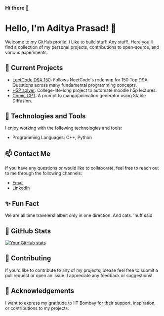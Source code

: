 ### Hi there 👋

<!--
**AdityaPrasad275/AdityaPrasad275** is a ✨ _special_ ✨ repository because its `README.md` (this file) appears on your GitHub profile.

Here are some ideas to get you started:

- 🔭 I’m currently working on ...
- 🌱 I’m currently learning ...
- 👯 I’m looking to collaborate on ...
- 🤔 I’m looking for help with ...
- 💬 Ask me about ...
- 📫 How to reach me: ...
- 😄 Pronouns: ...
- ⚡ Fun fact: ...
-->
# Hello, I'm Aditya Prasad! 👋

Welcome to my GitHub profile! I Like to build stuff! Any stuff!. Here you'll find a collection of my personal projects, contributions to open-source, and various experiments.

## 🔭 Current Projects

- [LeetCode DSA 150](https://github.com/AdityaPrasad275/Leetcode_DSA): Follows NeetCode's rodemap for 150 Top DSA Questions across many fundamental programming concepts.
- [H5P solver](https://github.com/AdityaPrasad275/cl246-h5p-solver): College-life-long project to automate moodle h5p lectures.
- [Comic GPT](https://www.notion.so/ComicGPT-ec6d472d1e264ad9b74d6f08a03b429d): A prompt to manga/animation generator using Stable Diffusion.

## 🌱 Technologies and Tools

I enjoy working with the following technologies and tools:

- Programming Languages: C++, Python
## 📫 Contact Me

If you have any questions or would like to collaborate, feel free to reach out to me through the following channels:

- [Email](adityanprasad275@gmail.com)
- [LinkedIn](https://www.linkedin.com/in/adityanpd/) 

## ✨ Fun Fact

We are all time travelers! albeit only in one direction. And cats. 'nuff said


## 🌟 GitHub Stats

[![Your GitHub stats](https://github-readme-stats.vercel.app/api?username=AdityaPrasad275&show_icons=true&theme=radical)](https://github.com/your-username)

## 🤝 Contributing

If you'd like to contribute to any of my projects, please feel free to submit a pull request or open an issue. I appreciate any feedback or suggestions!

## 🙏 Acknowledgements

I want to express my gratitude to IIT Bombay for their support, inspiration, or contributions to my projects.


